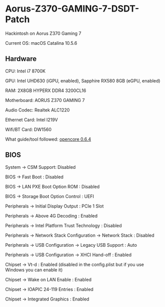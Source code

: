 # Aorus-Z370-GAMING-7-DSDT-Patch
  Hackintosh on Aorus Z370 Gaming 7

  Current OS: macOS Catalina 10.5.6

## Hardware

 CPU: Intel i7 8700K

 GPU: Intel UHD630 (iGPU, enabled), Sapphire RX580 8GB (eGPU, enabled)

 RAM: 2X8GB HYPERX DDR4 3200CL16

 Motherboard: AORUS Z370 GAMING 7

 Audio Codec: Realtek ALC1220

 Ethernet Card: Intel I219V

 Wifi/BT Card: DW1560

 What guide/tool followed: [opencore 0.6.4](https://dortania.github.io/OpenCore-Install-Guide)

## BIOS

 System → CSM Support: Disabled

 BIOS → Fast Boot : Disabled

 BIOS → LAN PXE Boot Option ROM : Disabled

 BIOS → Storage Boot Option Control : UEFI

 Peripherals → Initial Display Output : PCIe 1 Slot

 Peripherals → Above 4G Decoding : Enabled

 Peripherals → Intel Platform Trust Technology : Disabled

 Peripherals → Network Stack Configuration → Network Stack : Disabled

 Peripherals → USB Configuration → Legacy USB Support : Auto

 Peripherals → USB Configuration → XHCI Hand-off : Enabled

 Chipset → Vt-d : Enabled (disabled in the config.plist but if you use Windows you can enable it)

 Chipset → Wake on LAN Enable : Enabled

 Chipset → IOAPIC 24-119 Entries : Enabled

 Chipset → Integrated Graphics : Enabled

